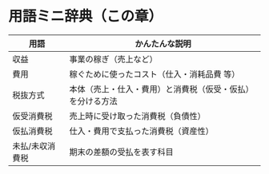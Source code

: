 # 用語ミニ辞典（この章）

| 用語            | かんたんな説明                                             |
| --------------- | ---------------------------------------------------------- |
| 収益            | 事業の稼ぎ（売上など）                                     |
| 費用            | 稼ぐために使ったコスト（仕入・消耗品費 等）                |
| 税抜方式        | 本体（売上・仕入・費用）と消費税（仮受・仮払）を分ける方法 |
| 仮受消費税      | 売上時に受け取った消費税（負債性）                         |
| 仮払消費税      | 仕入・費用で支払った消費税（資産性）                       |
| 未払/未収消費税 | 期末の差額の受払を表す科目                                 |
